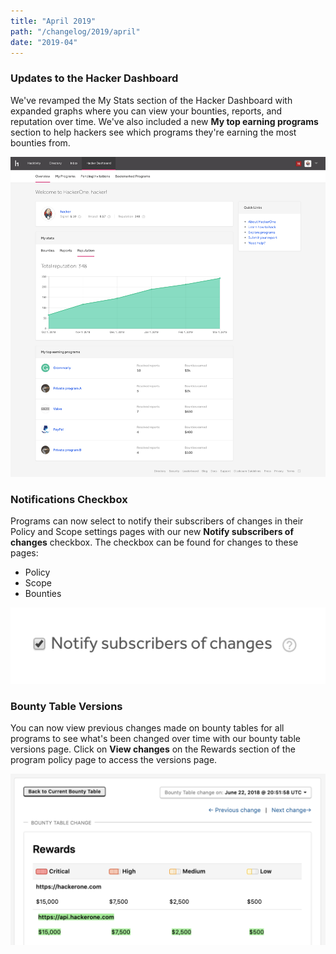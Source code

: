 ```yaml
---
title: "April 2019"
path: "/changelog/2019/april"
date: "2019-04"
---
```


### Updates to the Hacker Dashboard
We've revamped the My Stats section of the Hacker Dashboard with expanded graphs where you can view your bounties, reports, and reputation over time. We've also included a new <b>My top earning programs</b> section to help hackers see which programs they're earning the most bounties from.

![hacker stats](./images/apr_2019_my_stats.png)

### Notifications Checkbox
Programs can now select to notify their subscribers of changes in their Policy and Scope settings pages with our new **Notify subscribers of changes** checkbox. The checkbox can be found for changes to these pages:
* Policy
* Scope
* Bounties

![subscriber notification checkbox](./images/apr_2019_changes_checkbox.png)

### Bounty Table Versions
You can now view previous changes made on bounty tables for all programs to see what's been changed over time with our bounty table versions page. Click on **View changes** on the Rewards section of the program policy page to access the versions page.

![bounty table versions](./images/apr_2019_bounty_table_versions.png)
